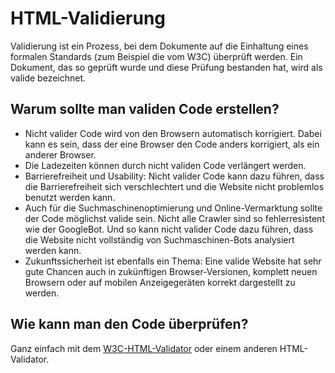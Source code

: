# HTML-Validierung
Validierung ist ein Prozess, bei dem Dokumente auf die Einhaltung eines formalen Standards (zum Beispiel die vom W3C) überprüft werden. Ein Dokument, das so geprüft wurde und diese Prüfung bestanden hat, wird als valide bezeichnet.

## Warum sollte man validen Code erstellen?
* Nicht valider Code wird von den Browsern automatisch korrigiert. Dabei kann es sein, dass der eine Browser den Code anders korrigiert, als ein anderer Browser.
* Die Ladezeiten können durch nicht validen Code verlängert werden.
* Barrierefreiheit und Usability: Nicht valider Code kann dazu führen, dass die Barrierefreiheit sich verschlechtert und die Website nicht problemlos benutzt werden kann.
* Auch für die Suchmaschinenoptimierung und Online-Vermarktung sollte der Code möglichst valide sein. Nicht alle Crawler sind so fehlerresistent wie der GoogleBot. Und so kann nicht valider Code dazu führen, dass die Website nicht vollständig von Suchmaschinen-Bots analysiert werden kann.
* Zukunftssicherheit ist ebenfalls ein Thema: Eine valide Website hat sehr gute Chancen auch in zukünftigen Browser-Versionen, komplett neuen Browsern oder auf mobilen Anzeigegeräten korrekt dargestellt zu werden.

## Wie kann man den Code überprüfen?
Ganz einfach mit dem [W3C-HTML-Validator](https://validator.w3.org/) oder einem anderen HTML-Validator.